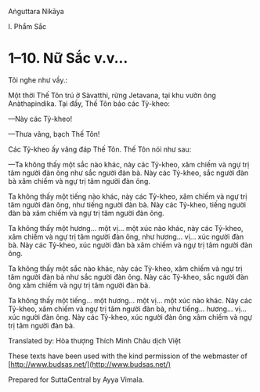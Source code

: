  

Aṅguttara Nikāya

I. Phẩm Sắc

# 1–10. Nữ Sắc v.v...

Tôi nghe như vầy.:

Một thời Thế Tôn trú ở Sàvatthi, rừng Jetavana, tại khu vườn ông Anàthapindika. Tại đấy, Thế Tôn bảo các Tỷ-kheo:

—Này các Tỷ-kheo!

—Thưa vâng, bạch Thế Tôn!

Các Tỷ-kheo ấy vâng đáp Thế Tôn. Thế Tôn nói như sau:

—Ta không thấy một sắc nào khác, này các Tỷ-kheo, xâm chiếm và ngự trị tâm người đàn ông như sắc người đàn bà. Này các Tỷ-kheo, sắc người đàn bà xâm chiếm và ngự trị tâm người đàn ông.

Ta không thấy một tiếng nào khác, này các Tỷ-kheo, xâm chiếm và ngự trị tâm người đàn ông, như tiếng người đàn bà. Này các Tỷ-kheo, tiếng người đàn bà xâm chiếm và ngự trị tâm người đàn ông.

Ta không thấy một hương... một vị... một xúc nào khác, này các Tỷ-kheo, xâm chiếm và ngự trị tâm người đàn ông, như hương... vị... xúc người đàn bà. Này các Tỷ-kheo, xúc người đàn bà xâm chiếm và ngự trị tâm người đàn ông.

Ta không thấy một sắc nào khác, này các Tỷ-kheo, xâm chiếm và ngự trị tâm người đàn bà như sắc người đàn ông. Này các Tỷ-kheo, sắc người đàn ông xâm chiếm và ngự trị tâm người đàn bà.

Ta không thấy một tiếng... một hương... một vị... một xúc nào khác. Này các Tỷ-kheo, xâm chiếm và ngự trị tâm người đàn bà, như tiếng... hương... vị... xúc người đàn ông. Này các Tỷ-kheo, xúc người đàn ông xâm chiếm và ngự trị tâm người đàn bà.

Translated by: Hòa thượng Thích Minh Châu dịch Việt

These texts have been used with the kind permission of the webmaster of [http://www.budsas.net/](http://www.budsas.net/)

Prepared for SuttaCentral by Ayya Vimala.